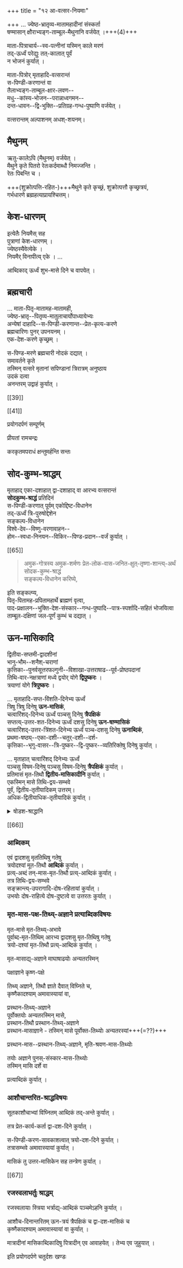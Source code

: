 +++
title = "१२ आ-वत्सर-नियमाः"

+++
…
ज्येष्ठ-भ्रातृव्य-मातामहादीनां संस्कर्ता  
षण्मासान् क्षौराभ्यङ्ग-ताम्बूल-मैथुनानि वर्जयेत् ।+++(4)+++

माता-पित्राचार्य--स्व-पत्नीनां यस्मिन् काले मरणं  
तद्-ऊर्ध्वं परेद्युः तत्-कालात् पूर्वं  
न भोजनं कुर्यात् ।

माता-पित्रोर् मृताहादि-वत्सरान्तं  
स-पिण्डी-करणान्तं वा  
तैलाभ्यङ्ग-ताम्बूल-क्षार-लवण--  
मधु--कांस्य-भोजन--परान्नाध्वगमन--  
दन्त-धावन--द्वि-भुक्ति--प्रतिग्रह-गन्ध-पुष्पाणि वर्जयेत् ।

वत्सरान्तम् अल्पाशनम् अधश्-शयनम्।

## मैथुनम्
ऋतु-कालेऽपि (मैथुनम्)  वर्जयेत् ।  
मैथुने कृते पितरो रेतःकर्दमाब्धौ निमज्जन्ति ।  
रेतः पिबन्ति च ।

+++(शुक्रोत्पत्ति-रहित-)+++मैथुने कृते कृच्छ्रं, शुक्रोत्पत्तौ कृच्छ्रत्रयं,  
गर्भधारणे ब्रह्महत्याप्रायश्चित्तम्।

## केश-धारणम्
इत्येतैः नियमैस् सह  
पुत्राणां केश-धारणम् ।  
ज्येष्ठस्यैवेत्येके ।  
नियमैर् विनापीत्य् एके ।
…

आब्दिकाद् ऊर्ध्वं शुभ-मासे दिने च वापयेत् ।

## ब्रह्मचारी
…
माता-पितृ-मातामह-मातामही,  
ज्येष्ठ-भ्रातृ--पितृव्य-मातुलाचार्योपाध्यायेभ्यः  
अन्येषां दाहादि--स-पिण्डी-करणान्त--प्रेत-कृत्य-करणे  
ब्रह्मचारिणः पुनर् उपनयनम् ।  
एक-देश-करणे कृच्छ्रम् ।

स-पिण्ड-मरणे ब्रह्मचारी नोदकं दद्यात् ।  
समावर्तने कृते  
तस्मिन् वत्सरे मृतानां सपिण्डानां त्रिरात्रम् अनुष्ठाय  
उदकं दत्वा  
अनन्तरम् उद्वाहं कुर्यात् ।

[[39]]



[[41]]


प्रयोगदर्पणं सम्पूर्णम्

प्रीयतां रामचन्द्रः

करकृतमपराधं क्षन्तुमर्हन्ति सन्तः

## सोद-कुम्भ-श्राद्धम्
मृताहाद् एका-दशाहात् द्वा-दशाहाद् वा आरभ्य वत्सरान्तं  
**सोदकुम्भ-श्राद्धं** प्रतिदिनं  
स-पिण्डी-करणात् पूर्वम् एकोद्दिष्ट-विधानेन  
तद्-ऊर्ध्वं त्रि-पुरुषोद्देशेन  
सङ्कल्प-विधानेन  
विश्वे-देव--विष्णु-वरणावाहन--  
होम--स्वधा-निनयन--विकिर--पिण्ड-प्रदान--वर्जं कुर्यात् ।

[[65]]

> अमुक-गोत्रस्य अमुक-शर्मणः प्रेत-लोक-वास-जनित-क्षुत्-तृष्णा-शान्त्य्-अर्थं  
सोदक-कुम्भ-श्राद्धं  
सङ्कल्प-विधानेन करिष्ये, 

इति सङ्कल्प्य,  
पितृ-पितामह-प्रपितामहार्थे ब्राह्मणं वृत्वा,  
पाद-प्रक्षालन--भुक्ति-देश-संस्कार--गन्ध-पुष्पादि--पात्र-स्पर्शादि-सहितं भोजयित्वा  
ताम्बूल-दक्षिणां जल-पूर्णं कुम्भं च दद्यात् ।

## ऊन-मासिकादि
द्वितीया-सप्तमी-द्वादशीनां  
भानु-भौम--शनैश्-चराणां  
कृत्तिका--पुनर्वसूत्तरफल्गुनी--विशाखा-उत्तराषाढ--पूर्व-प्रोष्ठपदानां  
तिथि-वार-नक्षत्राणां मध्ये द्वयोर् योगे **द्विपुष्करः** ।  
त्रयाणां योगे **त्रिपुष्करः** ।

… मृताहादि-सप्त-विंशति-दिनेभ्य ऊर्ध्वं  
त्रिषु त्रिषु दिनेषु **ऊन-मासिकं**,  
चत्वारिंशद्-दिनेभ्य ऊर्ध्वं पञ्चसु दिनेषु **त्रैपक्षिकं**  
सप्तत्य्-उत्तर-शत-दिनेभ्य ऊर्ध्वं दशसु दिनेषु **ऊन-षाण्मासिकं**  
चत्वारिंशद्-उत्तर-त्रिंशत-दिनेभ्य ऊर्ध्वं पञ्च-दशसु दिनेषु **ऊनाब्दिकं**,  
प्रथमा-षष्ठ्य्--एका-दशी--चतुर्-दशी--दर्श-  
कृत्तिका--भृगु-वासर--त्रि-पुष्कर--द्वि-पुष्कर--व्यतिरिक्तेषु दिनेषु कुर्यात् । 

… मृताहात् चत्वारिंशद् दिनेभ्यः ऊर्ध्वं  
पञ्चसु विषम-दिनेषु पञ्चसु विषम-दिनेषु **त्रैपक्षिकं** कुर्यात् ।  
प्रतिमासं मृत-तिथौ **द्वितीय-मासिकादीनि** कुर्यात् ।  
एकस्मिन् मासे तिथि-द्वय-सम्भवे  
पूर्वं, द्वितीय-तृतीयादिकम् उत्तरम्।  
अधिक-द्वितीयाधिक-तृतीयादिकं कुर्यात् ।  

<details><summary>षोडश-श्राद्धानि</summary>

छन्दोगपरिशिष्टम् -

> श्राद्धम् अग्निमतः कुर्य्यात्  
दाहाद् एकादशेऽहनि ।  
ध्रुवाणि तु प्रकुर्व्वीत
प्रमिताहनि सर्वदा ।  
द्वादश प्रतिमास्यानि,  
आद्यं, +++(२)+++ षाण्मासिके तथा ।  
सपिण्डीकरणञ् चैव  
इत्येव श्राद्ध-स्स्स्स्षोडशम् ।  
</details>


[[66]]

### आब्दिकम्
एवं द्वादशसु मृततिथिषु गतेषु  
त्रयोदश्यां मूत-तिथौ **आब्दिकं** कुर्यात् ।  
प्रत्य्-अब्दं तन्-मास-मृत-तिथौ प्रत्य्-आब्दिकं कुर्यात् ।  
तत्र तिथि-द्वय-सम्भवे  
सङ्क्रान्त्य्-उपरागादि-दोष-रहितायां कुर्यात् ।  
उभयोः दोष-राहित्ये दोष-दुष्टत्वे वा उत्तरतः कुर्यात् । 

### मृत-मास-पक्ष-तिथ्य्-अज्ञाने प्रत्याब्दिकविषयः

मृत-मासे मृत-तिथ्य्-अभावे  
पूर्वाब्द-मृत-तिथिम् आरभ्य द्वादशसु मृत-तिथिषु गतेषु  
त्रयो-दश्यां मृत-तिथौ प्रत्य्-आब्दिकं कुर्यात् ।  

मृत-मासाद्य्-अज्ञाने माघाषाढयोः अन्यतरस्मिन्  

पक्षाज्ञाने कृष्ण-पक्षे  

तिथ्य् अज्ञाने, तिथौ ज्ञाते दैवात् विघ्निते च,  
कृष्णैकादश्याम् अमावास्यायां वा,  

प्रस्थान-तिथ्य्-अज्ञाने  
पूर्वोक्तयोः अन्यतरस्मिन् मासे,  
प्रस्थान-तिथौ प्रस्थान-तिथ्य्-अज्ञाने  
प्रस्थान-मासाज्ञाने - तस्मिन् मासे पूर्वोक्त-तिथ्योः अन्यतरस्यां+++(=??)+++ 

प्रस्थान-मास--प्रस्थान-तिथ्य्-अज्ञाने, मृति-श्रवण-मास-तिथ्योः 

तयोः अज्ञाने पुनस्-संस्कार-मास-तिथ्योः  
तस्मिन् मासि दर्शे वा  

प्रत्याब्दिकं कुर्यात् ।

### आशौचान्तरित-श्राद्धविषयः

सूतकाशौचाभ्यां विघ्नितम् आब्दिकं तद्-अन्ते कुर्यात् ।  

तत्र प्रेत-कार्य-कर्ता द्वा-दश-दिने कुर्यात् ।  

स-पिण्डी-करण-सावकाशत्वात् त्रयो-दश-दिने कुर्यात् ।  
तत्रासम्भवे अमावास्यायां कुर्यात् ।  

मासिकं तु उत्तर-मासिकेन सह तन्त्रेण कुर्यात् ।

[[67]]

### रजस्वलाभर्तुः श्राद्धम्

रजस्वलायाः स्त्रिया भर्त्राद्य्-आब्दिकं पञ्चमेऽहनि कुर्यात् ।  

आशौच-दिनान्तरितम् ऊन-त्रयं त्रैपक्षिकं च द्वा-दश-मासिकं च  
कृष्णैकादश्याम् अमावास्यायां वा कुर्यात् ।  

मात्रादीनां मासिकाब्दिकादिषु पित्रादीन् एव आवाहयेत् । तेभ्य एव जुहुयात् ।

इति प्रयोगदर्पणे चतुर्दशः खण्डः
